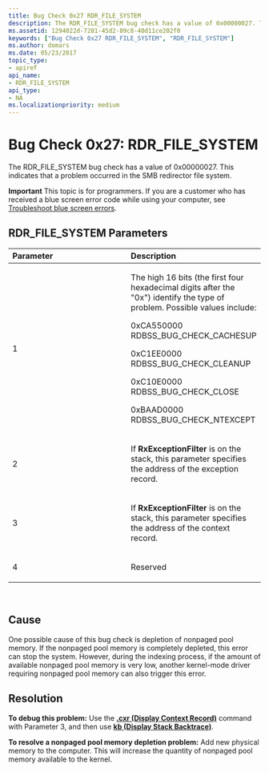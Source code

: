 ```yaml
---
title: Bug Check 0x27 RDR_FILE_SYSTEM
description: The RDR_FILE_SYSTEM bug check has a value of 0x00000027. This indicates that a problem occurred in the SMB redirector file system.
ms.assetid: 1294022d-7281-45d2-89c8-40d11ce202f0
keywords: ["Bug Check 0x27 RDR_FILE_SYSTEM", "RDR_FILE_SYSTEM"]
ms.author: domars
ms.date: 05/23/2017
topic_type:
- apiref
api_name:
- RDR_FILE_SYSTEM
api_type:
- NA
ms.localizationpriority: medium
---
```


# Bug Check 0x27: RDR\_FILE\_SYSTEM


The RDR\_FILE\_SYSTEM bug check has a value of 0x00000027. This indicates that a problem occurred in the SMB redirector file system.

**Important** This topic is for programmers. If you are a customer who has received a blue screen error code while using your computer, see [Troubleshoot blue screen errors](https://windows.microsoft.com/windows-10/troubleshoot-blue-screen-errors).

## RDR\_FILE\_SYSTEM Parameters


<table>
<colgroup>
<col width="50%" />
<col width="50%" />
</colgroup>
<thead>
<tr class="header">
<th align="left">Parameter</th>
<th align="left">Description</th>
</tr>
</thead>
<tbody>
<tr class="odd">
<td align="left"><p>1</p></td>
<td align="left"><p>The high 16 bits (the first four hexadecimal digits after the &quot;0x&quot;) identify the type of problem. Possible values include:</p>
<p>0xCA550000 RDBSS_BUG_CHECK_CACHESUP</p>
<p>0xC1EE0000 RDBSS_BUG_CHECK_CLEANUP</p>
<p>0xC10E0000 RDBSS_BUG_CHECK_CLOSE</p>
<p>0xBAAD0000 RDBSS_BUG_CHECK_NTEXCEPT</p>
<p></p></td>
</tr>
<tr class="even">
<td align="left"><p>2</p></td>
<td align="left"><p>If <strong>RxExceptionFilter</strong> is on the stack, this parameter specifies the address of the exception record.</p></td>
</tr>
<tr class="odd">
<td align="left"><p>3</p></td>
<td align="left"><p>If <strong>RxExceptionFilter</strong> is on the stack, this parameter specifies the address of the context record.</p></td>
</tr>
<tr class="even">
<td align="left"><p>4</p></td>
<td align="left"><p>Reserved</p></td>
</tr>
</tbody>
</table>

 

Cause
-----

One possible cause of this bug check is depletion of nonpaged pool memory. If the nonpaged pool memory is completely depleted, this error can stop the system. However, during the indexing process, if the amount of available nonpaged pool memory is very low, another kernel-mode driver requiring nonpaged pool memory can also trigger this error.

Resolution
----------

**To debug this problem:** Use the [**.cxr (Display Context Record)**](-cxr--display-context-record-.md) command with Parameter 3, and then use [**kb (Display Stack Backtrace)**](k--kb--kc--kd--kp--kp--kv--display-stack-backtrace-.md).

**To resolve a nonpaged pool memory depletion problem:** Add new physical memory to the computer. This will increase the quantity of nonpaged pool memory available to the kernel.

 

 




